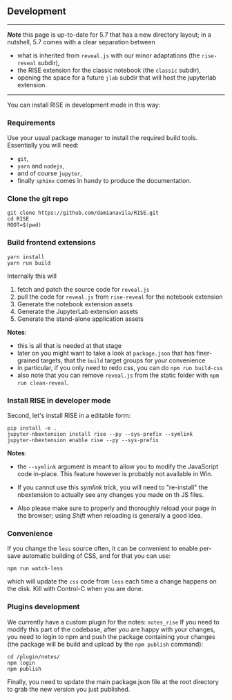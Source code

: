 ## Development

---

**_Note_** this page is up-to-date for 5.7 that has a new directory layout;
in a nutshell, 5.7 comes with a clear separation between

- what is inherited from `reveal.js` with our minor adaptations (the `rise-reveal` subdir),
- the RISE extension for the classic notebook (the `classic` subdir),
- opening the space for a future `jlab` subdir that will host the jupyterlab extension.

---

You can install RISE in development mode in this way:

### Requirements

Use your usual package manager to install the required build tools.
Essentially you will need:

- `git`,
- `yarn` and `nodejs`,
- and of course `jupyter`,
- finally `sphinx` comes in handy to produce the documentation.

### Clone the git repo

    git clone https://github.com/damianavila/RISE.git
    cd RISE
    ROOT=$(pwd)

### Build frontend extensions

    yarn install
    yarn run build

Internally this will

1. fetch and patch the source code for `reveal.js`
2. pull the code for `reveal.js` from `rise-reveal` for the notebook extension
3. Generate the notebook extension assets
4. Generate the JupyterLab extension assets
5. Generate the stand-alone application assets

**Notes**:

- this is all that is needed at that stage
- later on you might want to take a look at `package.json` that has finer-grained targets,
  that the `build` target groups for your convenience
- in particular, if you only need to redo css, you can do `npm run build-css`
- also note that you can remove `reveal.js` from the static folder with `npm run clean-reveal`.

### Install RISE in developer mode

Second, let's install RISE in a editable form:

    pip install -e .
    jupyter-nbextension install rise --py --sys-prefix --symlink
    jupyter-nbextension enable rise --py --sys-prefix

**Notes**:

- the `--symlink` argument is meant to allow you to modify the
  JavaScript code in-place. This feature however is probably not available in Win.

- If you cannot use this _symlink_ trick, you will need to
  "re-install" the nbextension to actually see any changes you made on th JS files.

- Also please make sure to properly and thoroughly reload your page in the browser;
  using _Shift_ when reloading is generally a good idea.

### Convenience

If you change the `less` source often, it can be convenient to enable
per-save automatic building of CSS, and for that you can use:

    npm run watch-less

which will update the `css` code from `less` each time a change
happens on the disk. Kill with Control-C when you are done.

### Plugins development

We currently have a custom plugin for the notes: `notes_rise`
If you need to modify this part of the codebase, after you are happy with your changes, you need to login to npm and push the package containing your changes (the package will be build and upload by the `npm publish` command):

```
cd /plugin/notes/
npm login
npm publish
```

Finally, you need to update the main package.json file at the root directory to grab the new version you just published.
